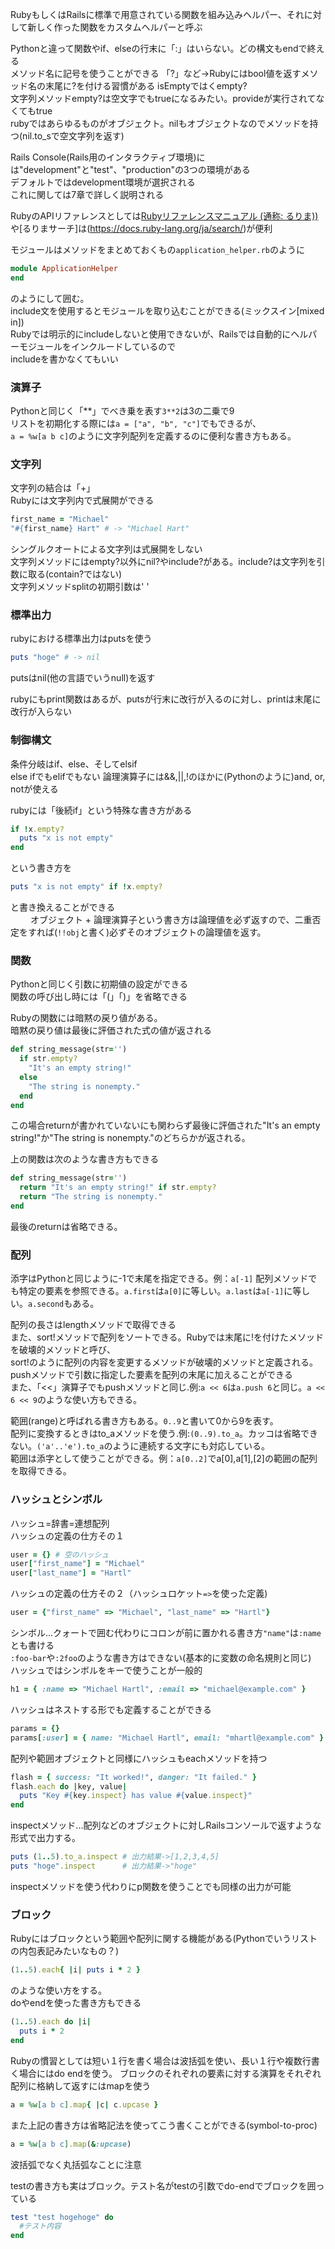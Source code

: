 RubyもしくはRailsに標準で用意されている関数を組み込みヘルパー、それに対して新しく作った関数をカスタムヘルパーと呼ぶ  
  
Pythonと違って関数やif、elseの行末に「:」はいらない。どの構文もendで終える  
メソッド名に記号を使うことができる 「?」など→Rubyにはbool値を返すメソッド名の末尾に?を付ける習慣がある isEmptyではくempty?    
文字列メソッドempty?は空文字でもtrueになるみたい。provideが実行されてなくてもtrue  
rubyではあらゆるものがオブジェクト。nilもオブジェクトなのでメソッドを持つ(nil.to_sで空文字列を返す)
  
Rails Console(Rails用のインタラクティブ環境)には"development"と"test"、"production"の3つの環境がある  
デフォルトではdevelopment環境が選択される  
これに関しては7章で詳しく説明される  
  
RubyのAPIリファレンスとしては[Rubyリファレンスマニュアル (通称: るりま))](https://docs.ruby-lang.org/ja/)や[るりまサーチ]は(https://docs.ruby-lang.org/ja/search/)が便利  
  
モジュールはメソッドをまとめておくもの```application_helper.rb```のように  
```rb
module ApplicationHelper
end
```
のようにして囲む。  
include文を使用するとモジュールを取り込むことができる(ミックスイン[mixed in])  
Rubyでは明示的にincludeしないと使用できないが、Railsでは自動的にヘルパーモジュールをインクルードしているので  
includeを書かなくてもいい  
  
### 演算子  
Pythonと同じく「**」でべき乗を表す```3**2```は3の二乗で9  
リストを初期化する際には```a = ["a", "b", "c"]```でもできるが、  
```a = %w[a b c]```のように文字列配列を定義するのに便利な書き方もある。  
  
### 文字列  
文字列の結合は「+」  
Rubyには文字列内で式展開ができる  
```rb
first_name = "Michael"
"#{first_name} Hart" # -> "Michael Hart"
```
シングルクオートによる文字列は式展開をしない  
文字列メソッドにはempty?以外にnil?やinclude?がある。include?は文字列を引数に取る(contain?ではない)  
文字列メソッドsplitの初期引数は' '
  
  
### 標準出力
rubyにおける標準出力はputsを使う
```rb
puts "hoge" # -> nil
```
putsはnil(他の言語でいうnull)を返す  
  
rubyにもprint関数はあるが、putsが行末に改行が入るのに対し、printは末尾に改行が入らない

### 制御構文  
条件分岐はif、else、そしてelsif  
else ifでもelifでもない
論理演算子には&&,||,!のほかに(Pythonのように)and, or, notが使える
  
rubyには「後続if」という特殊な書き方がある  
```rb
if !x.empty?
  puts "x is not empty"
end
```
という書き方を  
```rb
puts "x is not empty" if !x.empty?
```
と書き換えることができる  
　　
オブジェクト + 論理演算子という書き方は論理値を必ず返すので、二重否定をすれば(```!!obj```と書く)必ずそのオブジェクトの論理値を返す。
  
### 関数  
Pythonと同じく引数に初期値の設定ができる  
関数の呼び出し時には「(」「)」を省略できる  
  
Rubyの関数には暗黙の戻り値がある。  
暗黙の戻り値は最後に評価された式の値が返される  
```rb
def string_message(str='')
  if str.empty?
    "It's an empty string!"
  else
    "The string is nonempty."
  end
end
```
この場合returnが書かれていないにも関わらず最後に評価された"It's an empty string!"か"The string is nonempty."のどちらかが返される。  
  
上の関数は次のような書き方もできる
```rb
def string_message(str='')
  return "It's an empty string!" if str.empty?
  return "The string is nonempty."
end
```
最後のreturnは省略できる。  
  
### 配列  
添字はPythonと同じように-1で末尾を指定できる。例：```a[-1]```
配列メソッドでも特定の要素を参照できる。```a.first```は```a[0]```に等しい。```a.last```は```a[-1]```に等しい。```a.second```もある。  
  
配列の長さはlengthメソッドで取得できる  
また、sort!メソッドで配列をソートできる。Rubyでは末尾に!を付けたメソッドを破壊的メソッドと呼び、  
sort!のように配列の内容を変更するメソッドが破壊的メソッドと定義される。  
pushメソッドで引数に指定した要素を配列の末尾に加えることができる  
また、「<<」演算子でもpushメソッドと同じ.例:```a << 6```は```a.push 6```と同じ。```a << 6 << 9```のような使い方もできる。
  
範囲(range)と呼ばれる書き方もある。```0..9```と書いて0から9を表す。  
配列に変換するときはto_aメソッドを使う.例:```(0..9).to_a```。カッコは省略できない。```('a'..'e').to_a```のように連続する文字にも対応している。  
範囲は添字として使うことができる。例：```a[0..2]```でa[0],a[1],[2]の範囲の配列を取得できる。  
  
  
### ハッシュとシンボル  
ハッシュ=辞書=連想配列  
ハッシュの定義の仕方その１  
```rb
user = {} # 空のハッシュ
user["first_name"] = "Michael"
user["last_name"] = "Hartl"
```
ハッシュの定義の仕方その２（ハッシュロケット```=>```を使った定義)
```rb
user = {"first_name" => "Michael", "last_name" => "Hartl"}
```
シンボル...クォートで囲む代わりにコロンが前に置かれる書き方```"name"```は```:name```とも書ける  
```:foo-bar```や```:2foo```のような書き方はできない(基本的に変数の命名規則と同じ)  
ハッシュではシンボルをキーで使うことが一般的  
```rb
h1 = { :name => "Michael Hartl", :email => "michael@example.com" }
```
ハッシュはネストする形でも定義することができる  
```rb
params = {}
params[:user] = { name: "Michael Hartl", email: "mhartl@example.com" }
```
配列や範囲オブジェクトと同様にハッシュもeachメソッドを持つ  
```rb
flash = { success: "It worked!", danger: "It failed." }
flash.each do |key, value|
  puts "Key #{key.inspect} has value #{value.inspect}"
end
```
inspectメソッド...配列などのオブジェクトに対しRailsコンソールで返すような形式で出力する。　　
```rb
puts (1..5).to_a.inspect # 出力結果->[1,2,3,4,5]
puts "hoge".inspect      # 出力結果->"hoge"
```
inspectメソッドを使う代わりにp関数を使うことでも同様の出力が可能  
  
  
### ブロック  
Rubyにはブロックという範囲や配列に関する機能がある(Pythonでいうリストの内包表記みたいなもの？)  
```rb
(1..5).each{ |i| puts i * 2 }
```
のような使い方をする。  
doやendを使った書き方もできる
```rb
(1..5).each do |i|
  puts i * 2
end
```
Rubyの慣習としては短い１行を書く場合は波括弧を使い、長い１行や複数行書く場合にはdo endを使う。
ブロックのそれぞれの要素に対する演算をそれぞれ配列に格納して返すにはmapを使う  
```rb
a = %w[a b c].map{ |c| c.upcase }
```
また上記の書き方は省略記法を使ってこう書くことができる(symbol-to-proc)  
```rb
a = %w[a b c].map(&:upcase)
```
波括弧でなく丸括弧なことに注意
  
testの書き方も実はブロック。テスト名がtestの引数でdo-endでブロックを囲っている  
```rb
test "test hogehoge" do
  #テスト内容
end
```

